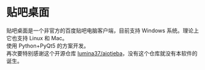 # 贴吧桌面
贴吧桌面是一个非官方的百度贴吧电脑客户端，目前支持 Windows 系统。理论上它也支持 Linux 和 Mac。  
使用 Python+PyQt5 的方案开发。  
再次要特别感谢这个开源仓库 [lumina37/aiotieba](https://github.com/lumina37/aiotieba)，没有这个仓库就没有本软件的诞生。

